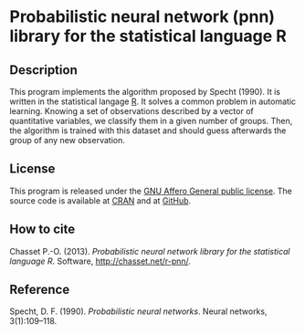 Probabilistic neural network (pnn) library for the statistical language R
=========================================================================

Description
-----------

This program implements the algorithm proposed by Specht (1990). It is written in the statistical langage [R](http://www.r-project.org/). It solves a common problem in automatic learning. Knowing a set of observations described by a vector of quantitative variables, we classify them in a given number of groups. Then, the algorithm is trained with this dataset and should guess afterwards the group of any new observation.

License
-------

This program is released under the [GNU Affero General public license](http://www.gnu.org/licenses/agpl.html). The source code is available at [CRAN](http://cran.r-project.org/web/packages/pnn/index.html) and at [GitHub](https://github.com/chasset/r-pnn).

How to cite
-----------

Chasset P.-O. (2013). *Probabilistic neural network library for the statistical language R*. Software, http://chasset.net/r-pnn/.

Reference
---------

Specht, D. F. (1990). *Probabilistic neural networks*. Neural networks, 3(1):109–118.
